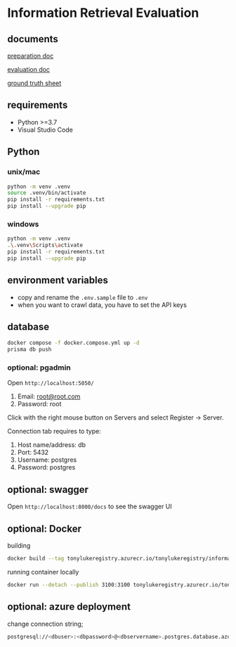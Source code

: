 # Information Retrieval Evaluation

## documents

[preparation doc](https://docs.google.com/document/d/1CyZr6BCO7HAJkWeOlmOVO5_PjgciXi6qZNcJ2JwUiyE/edit?usp=sharing)

[evaluation doc](https://docs.google.com/document/d/1RlGlw1xzIZ5iDCYKw6M5eYVcVZCS67_rZi2n-odH48c/edit?usp=sharing)

[ground truth sheet](https://docs.google.com/spreadsheets/d/1wl72UrtBVSqMwfYwsJgIb21gftcBTYMtiB67N0tCS7A/edit?usp=sharing)

## requirements

* Python >=3.7
* Visual Studio Code

## Python

### unix/mac
```bash
python -m venv .venv
source .venv/bin/activate
pip install -r requirements.txt
pip install --upgrade pip
```

### windows
```bash
python -m venv .venv
.\.venv\Scripts\activate
pip install -r requirements.txt
pip install --upgrade pip
```

## environment variables
* copy and rename the `.env.sample` file to `.env`
* when you want to crawl data, you have to set the API keys

## database 
```bash
docker compose -f docker.compose.yml up -d
prisma db push
```

### optional: pgadmin
Open `http://localhost:5050/`
1) Email: root@root.com
2) Password: root

Click with the right mouse button on Servers and select Register -> Server.

Connection tab requires to type:
1) Host name/address: db
2) Port: 5432
3) Username: postgres
4) Password: postgres

## optional: swagger
Open `http://localhost:8000/docs` to see the swagger UI

## optional: Docker
building
```bash
docker build --tag tonylukeregistry.azurecr.io/tonylukeregistry/information-retrieval/api:latest .
```

running container locally
```bash
docker run --detach --publish 3100:3100 tonylukeregistry.azurecr.io/tonylukeregistry/information-retrieval/api:latest
```


## optional: azure deployment
change connection string;
```bash
postgresql://<dbuser>:<dbpassword>@<dbservername>.postgres.database.azure.com:<port>/<bdname>?schema=public&sslmode=require
```




